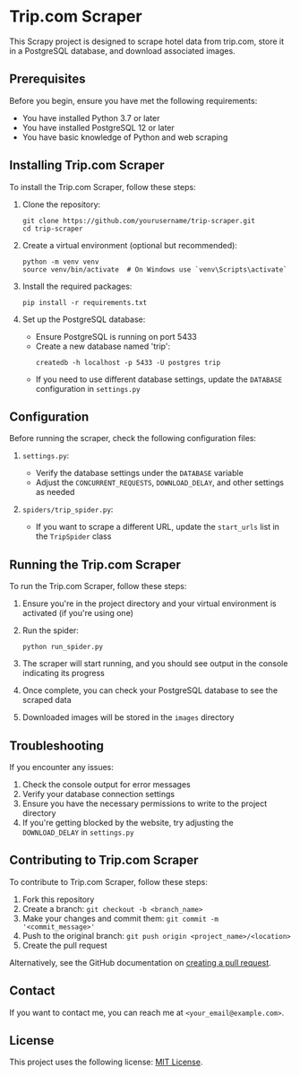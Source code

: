 # Trip.com Scraper

This Scrapy project is designed to scrape hotel data from trip.com, store it in a PostgreSQL database, and download associated images.

## Prerequisites

Before you begin, ensure you have met the following requirements:

* You have installed Python 3.7 or later
* You have installed PostgreSQL 12 or later
* You have basic knowledge of Python and web scraping

## Installing Trip.com Scraper

To install the Trip.com Scraper, follow these steps:

1. Clone the repository:
   ```
   git clone https://github.com/yourusername/trip-scraper.git
   cd trip-scraper
   ```

2. Create a virtual environment (optional but recommended):
   ```
   python -m venv venv
   source venv/bin/activate  # On Windows use `venv\Scripts\activate`
   ```

3. Install the required packages:
   ```
   pip install -r requirements.txt
   ```

4. Set up the PostgreSQL database:
   - Ensure PostgreSQL is running on port 5433
   - Create a new database named 'trip':
     ```
     createdb -h localhost -p 5433 -U postgres trip
     ```
   - If you need to use different database settings, update the `DATABASE` configuration in `settings.py`

## Configuration

Before running the scraper, check the following configuration files:

1. `settings.py`: 
   - Verify the database settings under the `DATABASE` variable
   - Adjust the `CONCURRENT_REQUESTS`, `DOWNLOAD_DELAY`, and other settings as needed

2. `spiders/trip_spider.py`:
   - If you want to scrape a different URL, update the `start_urls` list in the `TripSpider` class

## Running the Trip.com Scraper

To run the Trip.com Scraper, follow these steps:

1. Ensure you're in the project directory and your virtual environment is activated (if you're using one)

2. Run the spider:
   ```
   python run_spider.py
   ```

3. The scraper will start running, and you should see output in the console indicating its progress

4. Once complete, you can check your PostgreSQL database to see the scraped data

5. Downloaded images will be stored in the `images` directory

## Troubleshooting

If you encounter any issues:

1. Check the console output for error messages
2. Verify your database connection settings
3. Ensure you have the necessary permissions to write to the project directory
4. If you're getting blocked by the website, try adjusting the `DOWNLOAD_DELAY` in `settings.py`

## Contributing to Trip.com Scraper

To contribute to Trip.com Scraper, follow these steps:

1. Fork this repository
2. Create a branch: `git checkout -b <branch_name>`
3. Make your changes and commit them: `git commit -m '<commit_message>'`
4. Push to the original branch: `git push origin <project_name>/<location>`
5. Create the pull request

Alternatively, see the GitHub documentation on [creating a pull request](https://help.github.com/en/github/collaborating-with-issues-and-pull-requests/creating-a-pull-request).

## Contact

If you want to contact me, you can reach me at `<your_email@example.com>`.

## License

This project uses the following license: [MIT License](<link_to_license>).